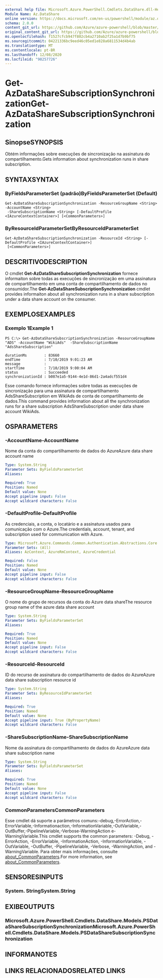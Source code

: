 ```yaml
---
external help file: Microsoft.Azure.PowerShell.Cmdlets.DataShare.dll-Help.xml
Module Name: Az.DataShare
online version: https://docs.microsoft.com/en-us/powershell/module/az.datashare/get-azdatasharesubscriptionsynchronization
schema: 2.0.0
content_git_url: https://github.com/Azure/azure-powershell/blob/master/src/DataShare/DataShare/help/Get-AzDataShareSubscriptionSynchronization.md
original_content_git_url: https://github.com/Azure/azure-powershell/blob/master/src/DataShare/DataShare/help/Get-AzDataShareSubscriptionSynchronization.md
ms.openlocfilehash: f1527cfcb947f802cb4a2710ab2f25a1d7b9bf75
ms.sourcegitcommit: 04221336bc9eed46c05ed1e828a6811534d4b4ab
ms.translationtype: MT
ms.contentlocale: pt-BR
ms.lasthandoff: 12/08/2020
ms.locfileid: "98257726"
---
```

# <span data-ttu-id="835f4-101">Get-AzDataShareSubscriptionSynchronization</span><span class="sxs-lookup"><span data-stu-id="835f4-101">Get-AzDataShareSubscriptionSynchronization</span></span>

## <span data-ttu-id="835f4-102">Sinopse</span><span class="sxs-lookup"><span data-stu-id="835f4-102">SYNOPSIS</span></span>
<span data-ttu-id="835f4-103">Obtém informações sobre execuções de sincronização na assinatura do compartilhamento.</span><span class="sxs-lookup"><span data-stu-id="835f4-103">Gets information about synchronization runs in share subscription.</span></span>

## <span data-ttu-id="835f4-104">SYNTAX</span><span class="sxs-lookup"><span data-stu-id="835f4-104">SYNTAX</span></span>

### <span data-ttu-id="835f4-105">ByFieldsParameterSet (padrão)</span><span class="sxs-lookup"><span data-stu-id="835f4-105">ByFieldsParameterSet (Default)</span></span>
```
Get-AzDataShareSubscriptionSynchronization -ResourceGroupName <String> -AccountName <String>
 -ShareSubscriptionName <String> [-DefaultProfile <IAzureContextContainer>] [<CommonParameters>]
```

### <span data-ttu-id="835f4-106">ByResourceIdParameterSet</span><span class="sxs-lookup"><span data-stu-id="835f4-106">ByResourceIdParameterSet</span></span>
```
Get-AzDataShareSubscriptionSynchronization -ResourceId <String> [-DefaultProfile <IAzureContextContainer>]
 [<CommonParameters>]
```

## <span data-ttu-id="835f4-107">DESCRITIVO</span><span class="sxs-lookup"><span data-stu-id="835f4-107">DESCRIPTION</span></span>
<span data-ttu-id="835f4-108">O cmdlet **Get-AzDataShareSubscriptionSynchronization** fornece informaiton sobre todas as execuções de sincronização em uma assinatura de compartilhamento em uma conta de compartilhamento de dados no consumidor.</span><span class="sxs-lookup"><span data-stu-id="835f4-108">The **Get-AzDataShareSubscriptionSynchronization** cmdlet provides informaiton about all synchronization runs in a share subscription under a data share account on the consumer.</span></span>

## <span data-ttu-id="835f4-109">EXEMPLOS</span><span class="sxs-lookup"><span data-stu-id="835f4-109">EXAMPLES</span></span>

### <span data-ttu-id="835f4-110">Exemplo 1</span><span class="sxs-lookup"><span data-stu-id="835f4-110">Example 1</span></span>
```
PS C:\> Get-AzDataShareSubscriptionSynchronization -ResourceGroupName "ADS" -AccountName "WikiAds"  -ShareSubscriptionName "AdsShareSubscription"

durationMs        : 83660
endTime           : 7/10/2019 9:01:23 AM
message           :
startTime         : 7/10/2019 9:00:04 AM
status            : Succeeded
synchronizationId : b087e1a5-9144-4e1d-86d1-2a4adcf551d4
```

<span data-ttu-id="835f4-111">Esse comando fornece informações sobre todas as execuções de sincronização para uma assinatura de compartilhamento AdsShareSubscription em WikiAds de conta de compartilhamento de dados.</span><span class="sxs-lookup"><span data-stu-id="835f4-111">This command provides information about all the synchronization runs for a share subscription AdsShareSubscription under data share account WikiAds.</span></span>

## <span data-ttu-id="835f4-112">OS</span><span class="sxs-lookup"><span data-stu-id="835f4-112">PARAMETERS</span></span>

### <span data-ttu-id="835f4-113">-AccountName</span><span class="sxs-lookup"><span data-stu-id="835f4-113">-AccountName</span></span>
<span data-ttu-id="835f4-114">Nome da conta do compartilhamento de dados do Azure</span><span class="sxs-lookup"><span data-stu-id="835f4-114">Azure data share account name</span></span>

```yaml
Type: System.String
Parameter Sets: ByFieldsParameterSet
Aliases:

Required: True
Position: Named
Default value: None
Accept pipeline input: False
Accept wildcard characters: False
```

### <span data-ttu-id="835f4-115">-DefaultProfile</span><span class="sxs-lookup"><span data-stu-id="835f4-115">-DefaultProfile</span></span>
<span data-ttu-id="835f4-116">As credenciais, a conta, o locatário e a assinatura usados para comunicação com o Azure.</span><span class="sxs-lookup"><span data-stu-id="835f4-116">The credentials, account, tenant, and subscription used for communication with Azure.</span></span>

```yaml
Type: Microsoft.Azure.Commands.Common.Authentication.Abstractions.Core.IAzureContextContainer
Parameter Sets: (All)
Aliases: AzContext, AzureRmContext, AzureCredential

Required: False
Position: Named
Default value: None
Accept pipeline input: False
Accept wildcard characters: False
```

### <span data-ttu-id="835f4-117">-ResourceGroupName</span><span class="sxs-lookup"><span data-stu-id="835f4-117">-ResourceGroupName</span></span>
<span data-ttu-id="835f4-118">O nome do grupo de recursos da conta do Azure data share</span><span class="sxs-lookup"><span data-stu-id="835f4-118">The resource group name of the azure data share account</span></span>

```yaml
Type: System.String
Parameter Sets: ByFieldsParameterSet
Aliases:

Required: True
Position: Named
Default value: None
Accept pipeline input: False
Accept wildcard characters: False
```

### <span data-ttu-id="835f4-119">-ResourceId</span><span class="sxs-lookup"><span data-stu-id="835f4-119">-ResourceId</span></span>
<span data-ttu-id="835f4-120">ID do recurso de assinatura do compartilhamento de dados do Azure</span><span class="sxs-lookup"><span data-stu-id="835f4-120">Azure data share subscription resource id</span></span>

```yaml
Type: System.String
Parameter Sets: ByResourceIdParameterSet
Aliases:

Required: True
Position: Named
Default value: None
Accept pipeline input: True (ByPropertyName)
Accept wildcard characters: False
```

### <span data-ttu-id="835f4-121">-ShareSubscriptionName</span><span class="sxs-lookup"><span data-stu-id="835f4-121">-ShareSubscriptionName</span></span>
<span data-ttu-id="835f4-122">Nome da assinatura do compartilhamento de dados do Azure</span><span class="sxs-lookup"><span data-stu-id="835f4-122">Azure data share subscription name</span></span>

```yaml
Type: System.String
Parameter Sets: ByFieldsParameterSet
Aliases:

Required: True
Position: Named
Default value: None
Accept pipeline input: False
Accept wildcard characters: False
```

### <span data-ttu-id="835f4-123">CommonParameters</span><span class="sxs-lookup"><span data-stu-id="835f4-123">CommonParameters</span></span>
<span data-ttu-id="835f4-124">Esse cmdlet dá suporte a parâmetros comuns:-debug,-ErrorAction,-ErrorVariable,-Informationaction,-InformationVariable,-OutVariable,-OutBuffer,-PipelineVariable,-Verbose-WarningAction e-WarningVariable.</span><span class="sxs-lookup"><span data-stu-id="835f4-124">This cmdlet supports the common parameters: -Debug, -ErrorAction, -ErrorVariable, -InformationAction, -InformationVariable, -OutVariable, -OutBuffer, -PipelineVariable, -Verbose, -WarningAction, and -WarningVariable.</span></span> <span data-ttu-id="835f4-125">Para obter mais informações, consulte [about_CommonParameters](http://go.microsoft.com/fwlink/?LinkID=113216).</span><span class="sxs-lookup"><span data-stu-id="835f4-125">For more information, see [about_CommonParameters](http://go.microsoft.com/fwlink/?LinkID=113216).</span></span>

## <span data-ttu-id="835f4-126">SENSORES</span><span class="sxs-lookup"><span data-stu-id="835f4-126">INPUTS</span></span>

### <span data-ttu-id="835f4-127">System. String</span><span class="sxs-lookup"><span data-stu-id="835f4-127">System.String</span></span>

## <span data-ttu-id="835f4-128">EXIBE</span><span class="sxs-lookup"><span data-stu-id="835f4-128">OUTPUTS</span></span>

### <span data-ttu-id="835f4-129">Microsoft.Azure.PowerShell.Cmdlets.DataShare.Models.PSDataShareSubscriptionSynchronization</span><span class="sxs-lookup"><span data-stu-id="835f4-129">Microsoft.Azure.PowerShell.Cmdlets.DataShare.Models.PSDataShareSubscriptionSynchronization</span></span>

## <span data-ttu-id="835f4-130">INFORMA</span><span class="sxs-lookup"><span data-stu-id="835f4-130">NOTES</span></span>

## <span data-ttu-id="835f4-131">LINKS RELACIONADOS</span><span class="sxs-lookup"><span data-stu-id="835f4-131">RELATED LINKS</span></span>
